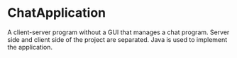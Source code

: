 # ChatApplication
A client-server program without a GUI that manages a chat program.
Server side and client side of the project are separated.
Java is used to implement the application.
